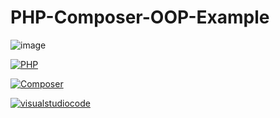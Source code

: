 # PHP-Composer-OOP-Example

![image](https://user-images.githubusercontent.com/81579356/170876493-a22107c2-f346-4272-917e-acecd6ba16a2.png)


[![PHP](https://img.shields.io/badge/PHP-777BB4?style=for-the-badge&logo=PHP&logoColor=white&labelColor=101010)]()

[![Composer](https://img.shields.io/badge/composer-885630?style=for-the-badge&logo=composer&logoColor=white&labelColor=101010)]()

[![visualstudiocode](https://img.shields.io/badge/visual_studio_code-007ACC?style=for-the-badge&logo=visualstudiocode&logoColor=white&labelColor=101010)]()

